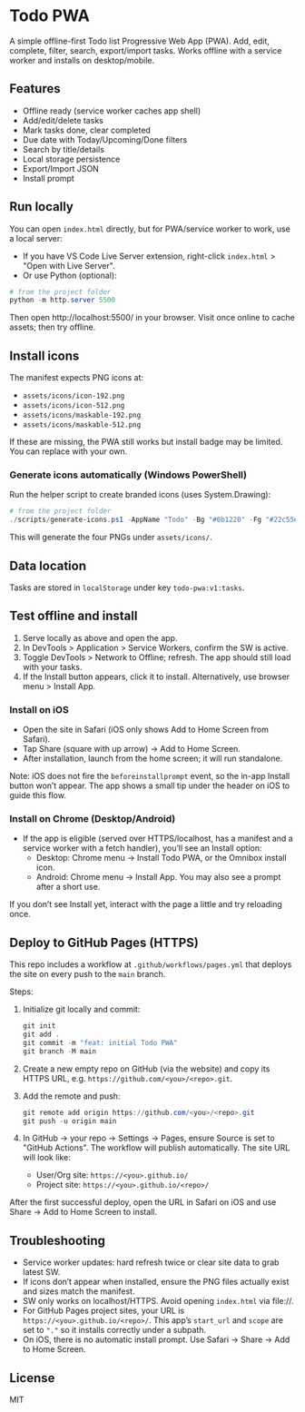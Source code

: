 # Todo PWA

A simple offline-first Todo list Progressive Web App (PWA). Add, edit, complete, filter, search, export/import tasks. Works offline with a service worker and installs on desktop/mobile.

## Features
- Offline ready (service worker caches app shell)
- Add/edit/delete tasks
- Mark tasks done, clear completed
- Due date with Today/Upcoming/Done filters
- Search by title/details
- Local storage persistence
- Export/Import JSON
- Install prompt

## Run locally
You can open `index.html` directly, but for PWA/service worker to work, use a local server:

- If you have VS Code Live Server extension, right-click `index.html` > "Open with Live Server".
- Or use Python (optional):

```powershell
# from the project folder
python -m http.server 5500
```

Then open http://localhost:5500/ in your browser. Visit once online to cache assets; then try offline.

## Install icons
The manifest expects PNG icons at:
- `assets/icons/icon-192.png`
- `assets/icons/icon-512.png`
- `assets/icons/maskable-192.png`
- `assets/icons/maskable-512.png`

If these are missing, the PWA still works but install badge may be limited. You can replace with your own.

### Generate icons automatically (Windows PowerShell)
Run the helper script to create branded icons (uses System.Drawing):

```powershell
# from the project folder
./scripts/generate-icons.ps1 -AppName "Todo" -Bg "#0b1220" -Fg "#22c55e"
```

This will generate the four PNGs under `assets/icons/`.

## Data location
Tasks are stored in `localStorage` under key `todo-pwa:v1:tasks`.

## Test offline and install
1) Serve locally as above and open the app.
2) In DevTools > Application > Service Workers, confirm the SW is active.
3) Toggle DevTools > Network to Offline; refresh. The app should still load with your tasks.
4) If the Install button appears, click it to install. Alternatively, use browser menu > Install App.

### Install on iOS
- Open the site in Safari (iOS only shows Add to Home Screen from Safari).
- Tap Share (square with up arrow) → Add to Home Screen.
- After installation, launch from the home screen; it will run standalone.

Note: iOS does not fire the `beforeinstallprompt` event, so the in-app Install button won’t appear. The app shows a small tip under the header on iOS to guide this flow.

### Install on Chrome (Desktop/Android)
- If the app is eligible (served over HTTPS/localhost, has a manifest and a service worker with a fetch handler), you’ll see an Install option:
	- Desktop: Chrome menu → Install Todo PWA, or the Omnibox install icon.
	- Android: Chrome menu → Install App. You may also see a prompt after a short use.

If you don’t see Install yet, interact with the page a little and try reloading once.

## Deploy to GitHub Pages (HTTPS)
This repo includes a workflow at `.github/workflows/pages.yml` that deploys the site on every push to the `main` branch.

Steps:
1. Initialize git locally and commit:

	```powershell
	git init
	git add .
	git commit -m "feat: initial Todo PWA"
	git branch -M main
	```

2. Create a new empty repo on GitHub (via the website) and copy its HTTPS URL, e.g. `https://github.com/<you>/<repo>.git`.

3. Add the remote and push:

	```powershell
	git remote add origin https://github.com/<you>/<repo>.git
	git push -u origin main
	```

4. In GitHub → your repo → Settings → Pages, ensure Source is set to "GitHub Actions". The workflow will publish automatically. The site URL will look like:
	- User/Org site: `https://<you>.github.io/`
	- Project site: `https://<you>.github.io/<repo>/`

After the first successful deploy, open the URL in Safari on iOS and use Share → Add to Home Screen to install.

## Troubleshooting
- Service worker updates: hard refresh twice or clear site data to grab latest SW.
- If icons don’t appear when installed, ensure the PNG files actually exist and sizes match the manifest.
- SW only works on localhost/HTTPS. Avoid opening `index.html` via file://.
- For GitHub Pages project sites, your URL is `https://<you>.github.io/<repo>/`. This app’s `start_url` and `scope` are set to `"."` so it installs correctly under a subpath.
- On iOS, there is no automatic install prompt. Use Safari → Share → Add to Home Screen.

## License
MIT
